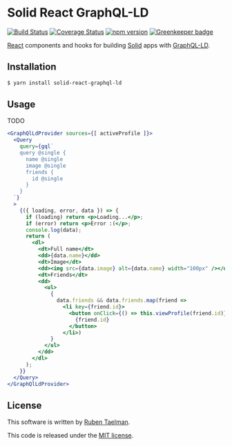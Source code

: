 # Solid React GraphQL-LD

[![Build Status](https://travis-ci.org/rubensworks/solid-react-graphql-ld.js.svg?branch=master)](https://travis-ci.org/rubensworks/solid-react-graphql-ld.js)
[![Coverage Status](https://coveralls.io/repos/github/rubensworks/solid-react-graphql-ld.js/badge.svg?branch=master)](https://coveralls.io/github/rubensworks/solid-react-graphql-ld.js?branch=master)
[![npm version](https://badge.fury.io/js/solid-react-graphql-ld.svg)](https://www.npmjs.com/package/solid-react-graphql-ld) [![Greenkeeper badge](https://badges.greenkeeper.io/rubensworks/solid-react-graphql-ld.js.svg)](https://greenkeeper.io/)

[React](https://reactjs.org/) components and hooks for building [Solid](https://solid.inrupt.com/) apps with [GraphQL-LD](https://github.com/rubensworks/graphql-ld.js).

## Installation

```bash
$ yarn install solid-react-graphql-ld
```

## Usage

TODO

```jsx
<GraphQlLdProvider sources={[ activeProfile ]}>
  <Query
    query={gql`
    query @single {
      name @single
      image @single
      friends {
        id @single
      }
    }
  `}
  >
    {({ loading, error, data }) => {
      if (loading) return <p>Loading...</p>;
      if (error) return <p>Error :(</p>;
      console.log(data);
      return (
        <dl>
          <dt>Full name</dt>
          <dd>{data.name}</dd>
          <dt>Image</dt>
          <dd><img src={data.image} alt={data.name} width="100px" /></dd>
          <dt>Friends</dt>
          <dd>
            <ul>
              {
                data.friends && data.friends.map(friend =>
                  <li key={friend.id}>
                    <button onClick={() => this.viewProfile(friend.id)}>
                      {friend.id}
                    </button>
                  </li>)
              }
            </ul>
          </dd>
        </dl>
      );
    }}
  </Query>
</GraphQlLdProvider>
```

## License
This software is written by [Ruben Taelman](http://rubensworks.net/).

This code is released under the [MIT license](http://opensource.org/licenses/MIT).
